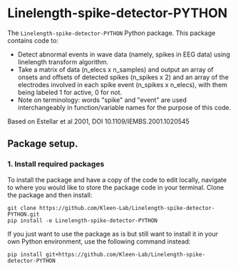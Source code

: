 # Linelength-spike-detector-PYTHON

The `Linelength-spike-detector-PYTHON` Python package. This package contains code to:

- Detect abnormal events in wave data (namely, spikes in EEG data) using linelength transform algorithm.
- Take a matrix of data (n_elecs x n_samples) and output an array of onsets and offsets of detected spikes (n_spikes x 2) 
and an array of the electrodes involved in each spike event (n_spikes x n_elecs), with them being labeled 1 for active, 0 for not.
- Note on terminology: words "spike" and "event" are used interchangeably in function/variable names for the purpose of this code. 

Based on Estellar et al 2001, DOI 10.1109/IEMBS.2001.1020545

## Package setup.
### 1. Install required packages

To install the package and have a copy of the code to edit locally, navigate to where you would like to store the package code in your terminal. Clone the package  and then install:
```
git clone https://github.com/Kleen-Lab/Linelength-spike-detector-PYTHON.git
pip install -e Linelength-spike-detector-PYTHON
```

If you just want to use the package as is but still want to install it in your own Python environment, use the following command instead:
```
pip install git+https://github.com/Kleen-Lab/Linelength-spike-detector-PYTHON
```

